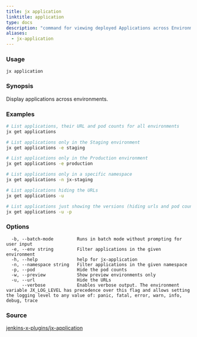 ```yaml
---
title: jx application
linktitle: application
type: docs
description: "command for viewing deployed Applications across Environments ***Aliases**: application,version,versions*"
aliases:
  - jx-application
---
```


### Usage

```
jx application
```

### Synopsis

Display applications across environments.

### Examples

  ```bash
  # List applications, their URL and pod counts for all environments
  jx get applications
  
  # List applications only in the Staging environment
  jx get applications -e staging
  
  # List applications only in the Production environment
  jx get applications -e production
  
  # List applications only in a specific namespace
  jx get applications -n jx-staging
  
  # List applications hiding the URLs
  jx get applications -u
  
  # List applications just showing the versions (hiding urls and pod counts)
  jx get applications -u -p

  ```
### Options

```
  -b, --batch-mode         Runs in batch mode without prompting for user input
  -e, --env string         Filter applications in the given environment
  -h, --help               help for jx-application
  -n, --namespace string   Filter applications in the given namespace
  -p, --pod                Hide the pod counts
  -w, --preview            Show preview environments only
  -u, --url                Hide the URLs
      --verbose            Enables verbose output. The environment variable JX_LOG_LEVEL has precedence over this flag and allows setting the logging level to any value of: panic, fatal, error, warn, info, debug, trace
```



### Source

[jenkins-x-plugins/jx-application](https://github.com/jenkins-x-plugins/jx-application)
